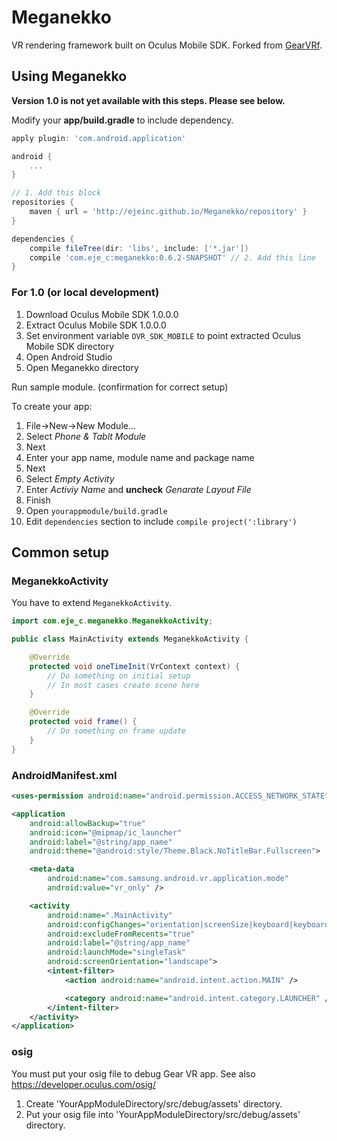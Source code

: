 # Meganekko

VR rendering framework built on Oculus Mobile SDK. Forked from [GearVRf](http://www.gearvrf.org/).

## Using Meganekko

**Version 1.0 is not yet available with this steps. Please see below.**

Modify your **app/build.gradle** to include dependency.

```gradle
apply plugin: 'com.android.application'

android {
    ...
}

// 1. Add this block
repositories {
    maven { url = 'http://ejeinc.github.io/Meganekko/repository' }
}

dependencies {
    compile fileTree(dir: 'libs', include: ['*.jar'])
    compile 'com.eje_c:meganekko:0.6.2-SNAPSHOT' // 2. Add this line
}
```

### For 1.0 (or local development)

1. Download Oculus Mobile SDK 1.0.0.0
2. Extract Oculus Mobile SDK 1.0.0.0
3. Set environment variable `OVR_SDK_MOBILE` to point extracted Oculus Mobile SDK directory
4. Open Android Studio
5. Open Meganekko directory

Run sample module. (confirmation for correct setup)

To create your app:

1. File->New->New Module...
2. Select *Phone & Tablt Module*
3. Next
4. Enter your app name, module name and package name
5. Next
6. Select *Empty Activity*
7. Enter *Activiy Name* and **uncheck** *Genarate Layout File*
8. Finish
9. Open `yourappmodule/build.gradle`
10. Edit `dependencies` section to include `compile project(':library')`

## Common setup

### MeganekkoActivity

You have to extend `MeganekkoActivity`.

```java
import com.eje_c.meganekko.MeganekkoActivity;

public class MainActivity extends MeganekkoActivity {

    @Override
    protected void oneTimeInit(VrContext context) {
        // Do something on initial setup
        // In most cases create scene here
    }

    @Override
    protected void frame() {
        // Do something on frame update
    }
}
```

### AndroidManifest.xml

```xml
<uses-permission android:name="android.permission.ACCESS_NETWORK_STATE" />
```

```xml
<application
    android:allowBackup="true"
    android:icon="@mipmap/ic_launcher"
    android:label="@string/app_name"
    android:theme="@android:style/Theme.Black.NoTitleBar.Fullscreen">

    <meta-data
        android:name="com.samsung.android.vr.application.mode"
        android:value="vr_only" />

    <activity
        android:name=".MainActivity"
        android:configChanges="orientation|screenSize|keyboard|keyboardHidden"
        android:excludeFromRecents="true"
        android:label="@string/app_name"
        android:launchMode="singleTask"
        android:screenOrientation="landscape">
        <intent-filter>
            <action android:name="android.intent.action.MAIN" />

            <category android:name="android.intent.category.LAUNCHER" />
        </intent-filter>
    </activity>
</application>
```

### osig

You must put your osig file to debug Gear VR app. See also https://developer.oculus.com/osig/

1. Create 'YourAppModuleDirectory/src/debug/assets' directory.
2. Put your osig file into 'YourAppModuleDirectory/src/debug/assets' directory.
